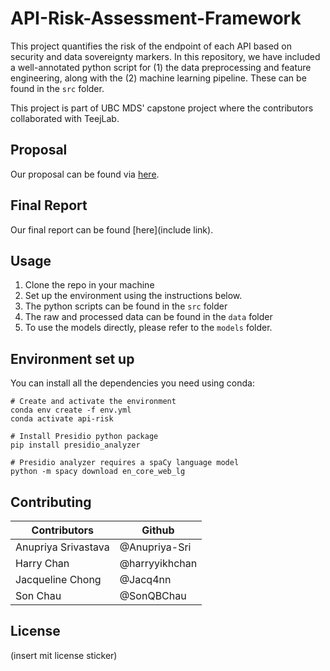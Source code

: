 # API-Risk-Assessment-Framework
This project quantifies the risk of the endpoint of each API based on security and data sovereignty markers. In this repository, we have included a well-annotated python script for (1) the data preprocessing and feature engineering, along with the (2) machine learning pipeline. These can be found in the `src` folder. 

This project is part of UBC MDS' capstone project where the contributors collaborated with TeejLab.

## Proposal

Our proposal can be found via [here](https://github.com/teejlab/API-Risk-Assessment-Framework/blob/main/docs/report_book/_build/pdf/book.pdf).

## Final Report
Our final report can be found [here](include link). 

## Usage
1. Clone the repo in your machine
2. Set up the environment using the instructions below.
3. The python scripts can be found in the `src` folder
4. The raw and processed data can be found in the `data` folder
5. To use the models directly, please refer to the `models` folder.

## Environment set up
You can install all the dependencies you need using conda:
```
# Create and activate the environment
conda env create -f env.yml
conda activate api-risk

# Install Presidio python package
pip install presidio_analyzer

# Presidio analyzer requires a spaCy language model
python -m spacy download en_core_web_lg
```
## Contributing

| Contributors         | Github                |
|----------------------|-----------------------|
| Anupriya Srivastava  | \@Anupriya-Sri        |
| Harry Chan           | \@harryyikhchan       |
| Jacqueline Chong     | \@Jacq4nn             |
| Son Chau             | \@SonQBChau           |

## License
(insert mit license sticker)